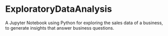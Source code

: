 # ExploratoryDataAnalysis
A Jupyter Notebook using Python for exploring the sales data of a business, to generate insights that answer business questions.
